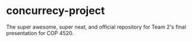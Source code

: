 # concurrecy-project
The super awesome, super neat, and official repository for Team 2's final presentation for COP 4520.
